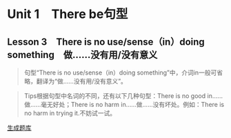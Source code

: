 ﻿ # Unit 1　There be句型
 ## Lesson 3　There is no use/sense（in）doing something　做……没有用/没有意义
 
> 句型“There is no use/sense（in）doing something”中，介词in一般可省略，翻译为“做……没有用/没有意义”。

> Tips根据句型中名词的不同，还有以下几种句型：There is no good in……做……毫无好处；There is no harm in……做……没有坏处。例如：There is no harm in trying it.不妨试一试。


 [生成题库](./sentence/f003.json)